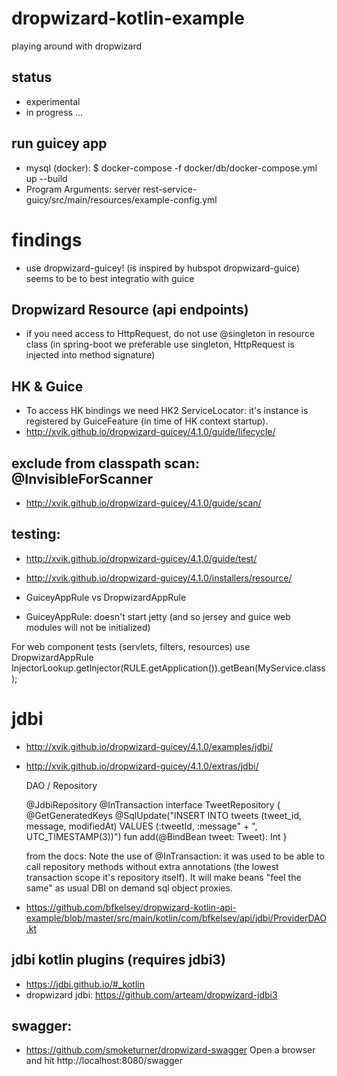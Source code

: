 # dropwizard-kotlin-example
playing around with dropwizard

## status
- experimental
- in progress ...

## run guicey app

- mysql (docker): $ docker-compose -f docker/db/docker-compose.yml up --build
- Program Arguments: server rest-service-guicy/src/main/resources/example-config.yml

# findings

- use dropwizard-guicey! (is inspired by hubspot dropwizard-guice) seems to be to best integratio with guice

## Dropwizard Resource (api endpoints)

- if you need access to HttpRequest, do not use @singleton in resource class
  (in spring-boot we preferable use singleton, HttpRequest is injected into method signature) 

## HK & Guice
- To access HK bindings we need HK2 ServiceLocator: it's instance is registered by GuiceFeature (in time of HK context startup).
- http://xvik.github.io/dropwizard-guicey/4.1.0/guide/lifecycle/

## exclude from classpath scan: @InvisibleForScanner
- http://xvik.github.io/dropwizard-guicey/4.1.0/guide/scan/

## testing:
- http://xvik.github.io/dropwizard-guicey/4.1.0/guide/test/
- http://xvik.github.io/dropwizard-guicey/4.1.0/installers/resource/

- GuiceyAppRule vs DropwizardAppRule
- GuiceyAppRule: doesn't start jetty (and so jersey and guice web modules will not be initialized)

For web component tests (servlets, filters, resources) use DropwizardAppRule
InjectorLookup.getInjector(RULE.getApplication()).getBean(MyService.class);

# jdbi 
- http://xvik.github.io/dropwizard-guicey/4.1.0/examples/jdbi/
- http://xvik.github.io/dropwizard-guicey/4.1.0/extras/jdbi/

    DAO / Repository

    @JdbiRepository
    @InTransaction
    interface TweetRepository {
        @GetGeneratedKeys
        @SqlUpdate("INSERT INTO tweets (tweet_id, message, modifiedAt) VALUES (:tweetId, :message" +
                ", UTC_TIMESTAMP(3))")
        fun add(@BindBean tweet: Tweet): Int
    }

    from the docs: Note the use of @InTransaction: it was used to be able to call repository methods without extra annotations (the lowest transaction scope it's repository itself). It will make beans "feel the same" as usual DBI on demand sql object proxies.

- https://github.com/bfkelsey/dropwizard-kotlin-api-example/blob/master/src/main/kotlin/com/bfkelsey/api/jdbi/ProviderDAO.kt

## jdbi kotlin plugins (requires jdbi3)
- https://jdbi.github.io/#_kotlin
- dropwizard jdbi: https://github.com/arteam/dropwizard-jdbi3


## swagger:

- https://github.com/smoketurner/dropwizard-swagger
Open a browser and hit http://localhost:8080/swagger

